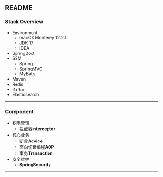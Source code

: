 ## README

### Stack Overview

- Environment 
  - macOS Monterey 12.2.1 
  - JDK 17
  - IDEA
- SpringBoot
- SSM 
  - Spring 
  - SpringMVC
  - MyBatis
- Maven
- Redis
- Kafka
- Elasticsearch

------

### Component

- 权限管理
  - 拦截器**Interceptor**
- 核心业务
  - 断言**Advice**
  - 面向切面编程**AOP**
  - 事务**Transaction**
- 安全维护
  - **SpringSecurity**

------

